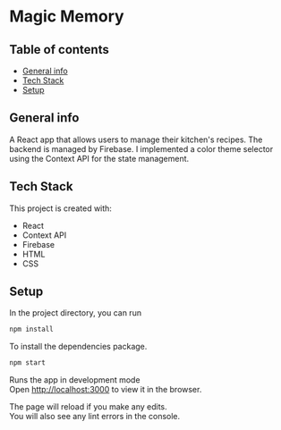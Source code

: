 # Magic Memory

## Table of contents

- [General info](#general-info)
- [Tech Stack](#tech-stack)
- [Setup](#setup)

## General info

A React app that allows users to manage their kitchen's recipes. The backend is managed by Firebase. I implemented a color theme selector using the Context API for the state management.

## Tech Stack

This project is created with:

- React
- Context API
- Firebase
- HTML
- CSS

## Setup

In the project directory, you can run

```bash
npm install
```

To install the dependencies package.

```bash
npm start
```

Runs the app in development mode <br>
Open [http://localhost:3000](http://localhost:3000) to view it in the browser.

The page will reload if you make any edits.<br>
You will also see any lint errors in the console.

